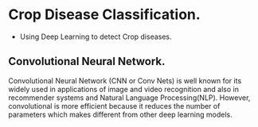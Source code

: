 # **Crop Disease Classification.**

- Using Deep Learning to detect Crop diseases.

## Convolutional Neural Network.

Convolutional Neural Network (CNN or Conv Nets) is well known for its widely used in applications of image and video recognition and also in recommender systems and Natural Language Processing(NLP). However, convolutional is more efficient because it reduces the number of parameters which makes different from other deep learning models.


